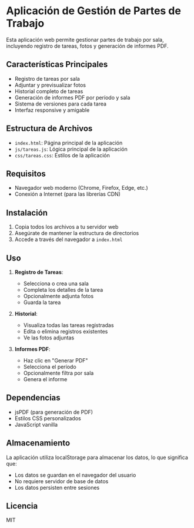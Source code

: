 # Aplicación de Gestión de Partes de Trabajo

Esta aplicación web permite gestionar partes de trabajo por sala, incluyendo registro de tareas, fotos y generación de informes PDF.

## Características Principales

- Registro de tareas por sala
- Adjuntar y previsualizar fotos
- Historial completo de tareas
- Generación de informes PDF por período y sala
- Sistema de versiones para cada tarea
- Interfaz responsive y amigable

## Estructura de Archivos

- `index.html`: Página principal de la aplicación
- `js/tareas.js`: Lógica principal de la aplicación
- `css/tareas.css`: Estilos de la aplicación

## Requisitos

- Navegador web moderno (Chrome, Firefox, Edge, etc.)
- Conexión a Internet (para las librerías CDN)

## Instalación

1. Copia todos los archivos a tu servidor web
2. Asegúrate de mantener la estructura de directorios
3. Accede a través del navegador a `index.html`

## Uso

1. **Registro de Tareas**:
   - Selecciona o crea una sala
   - Completa los detalles de la tarea
   - Opcionalmente adjunta fotos
   - Guarda la tarea

2. **Historial**:
   - Visualiza todas las tareas registradas
   - Edita o elimina registros existentes
   - Ve las fotos adjuntas

3. **Informes PDF**:
   - Haz clic en "Generar PDF"
   - Selecciona el período
   - Opcionalmente filtra por sala
   - Genera el informe

## Dependencias

- jsPDF (para generación de PDF)
- Estilos CSS personalizados
- JavaScript vanilla

## Almacenamiento

La aplicación utiliza localStorage para almacenar los datos, lo que significa que:
- Los datos se guardan en el navegador del usuario
- No requiere servidor de base de datos
- Los datos persisten entre sesiones

## Licencia
MIT 